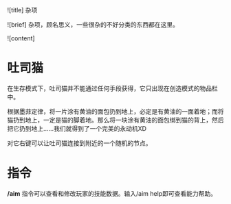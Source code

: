 ![title]
杂项

![brief]
杂项，顾名思义，一些很杂的不好分类的东西都在这里。

![content]

# 吐司猫

在生存模式下，吐司猫并不能通过任何手段获得，它只出现在创造模式的物品栏中。

根据墨菲定律，将一片涂有黄油的面包扔到地上，必定是有黄油的一面着地；而将猫扔到地上，一定是猫的脚着地。那么将一块涂有黄油的面包绑到猫的背上，然后把它扔到地上……我们就得到了一个完美的永动机XD

对它右键可以让吐司猫连接到附近的一个随机的节点。

# 指令

__/aim__ 指令可以查看和修改玩家的技能数据。输入/aim help即可查看能力帮助。